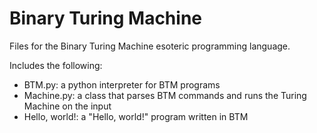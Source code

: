 # Binary Turing Machine
Files for the Binary Turing Machine esoteric programming language.

Includes the following:
- BTM.py: a python interpreter for BTM programs
- Machine.py: a class that parses BTM commands and runs the Turing Machine on the input
- Hello, world!: a "Hello, world!" program written in BTM
